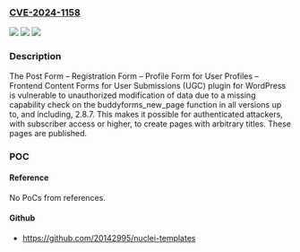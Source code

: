 ### [CVE-2024-1158](https://cve.mitre.org/cgi-bin/cvename.cgi?name=CVE-2024-1158)
![](https://img.shields.io/static/v1?label=Product&message=Post%20Form%20%E2%80%93%20Registration%20Form%20%E2%80%93%20Profile%20Form%20for%20User%20Profiles%20%E2%80%93%20Frontend%20Content%20Forms%20for%20User%20Submissions%20(UGC)&color=blue)
![](https://img.shields.io/static/v1?label=Version&message=*%3C%3D%202.8.7%20&color=brighgreen)
![](https://img.shields.io/static/v1?label=Vulnerability&message=CWE-862%20Missing%20Authorization&color=brighgreen)

### Description

The Post Form – Registration Form – Profile Form for User Profiles – Frontend Content Forms for User Submissions (UGC) plugin for WordPress is vulnerable to unauthorized modification of data due to a missing capability check on the buddyforms_new_page function in all versions up to, and including, 2.8.7. This makes it possible for authenticated attackers, with subscriber access or higher, to create pages with arbitrary titles. These pages are published.

### POC

#### Reference
No PoCs from references.

#### Github
- https://github.com/20142995/nuclei-templates

